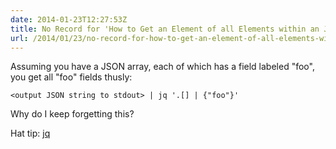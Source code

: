 ```yaml
---
date: 2014-01-23T12:27:53Z
title: No Record for 'How to Get an Element of all Elements within an JSON Array via jq'
url: /2014/01/23/no-record-for-how-to-get-an-element-of-all-elements-within-an-json-array-via-jq/
---
```


Assuming you have a JSON array, each of which has a field labeled "foo", you get all "foo" fields thusly:


    <output JSON string to stdout> | jq '.[] | {"foo"}'
    
Why do I keep forgetting this?

Hat tip: [jq][jq]

[jq]: http://stedolan.github.io/jq/
